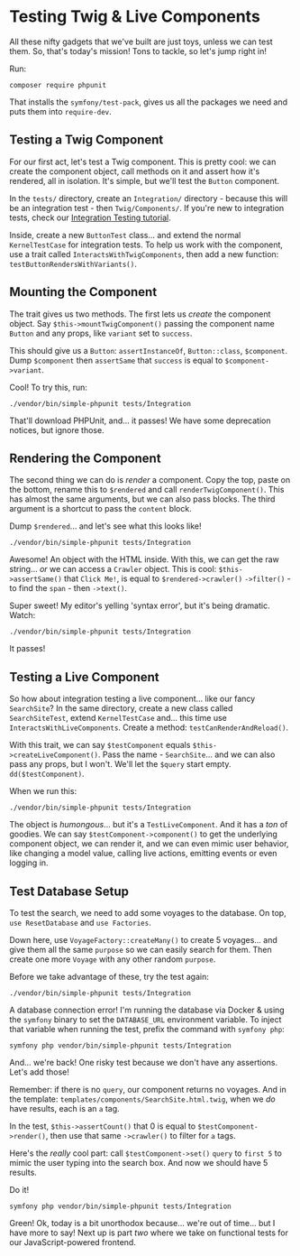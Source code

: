 # Testing Twig & Live Components

All these nifty gadgets that we've built are just toys, unless we can test them.
So, that's today's mission! Tons to tackle, so let's jump right in!

Run:

```terminal
composer require phpunit
```

That installs the `symfony/test-pack`, gives us all the packages we need and puts
them into `require-dev`.

## Testing a Twig Component

For our first act, let's test a Twig component. This is pretty cool: we can create
the component object, call methods on it and assert how it's rendered, all in isolation.
It's simple, but we'll test the `Button` component.

In the `tests/` directory, create an `Integration/` directory - because this will
be an integration test - then `Twig/Components/`. If you're new to integration tests,
check our [Integration Testing tutorial](https://symfonycasts.com/screencast/phpunit-integration).

Inside, create a new `ButtonTest` class... and extend the normal `KernelTestCase` for
integration tests. To help us work with the component, use a trait called
`InteractsWithTwigComponents`, then add a new function:
`testButtonRendersWithVariants()`.

## Mounting the Component

The trait gives us two methods. The first lets us *create* the component object.
Say `$this->mountTwigComponent()` passing the component name `Button` and any
props, like `variant` set to `success`.

This should give us a `Button`: `assertInstanceOf`, `Button::class`, `$component`.
Dump `$component` then `assertSame` that `success` is equal to `$component->variant`.

Cool! To try this, run:

```terminal
./vendor/bin/simple-phpunit tests/Integration
```

That'll download PHPUnit, and... it passes! We have some deprecation notices, but
ignore those.

## Rendering the Component

The second thing we can do is *render* a component. Copy the top, paste on the
bottom, rename this to `$rendered` and call `renderTwigComponent()`. This has almost
the same arguments, but we can also pass blocks. The third argument is a shortcut
to pass the `content` block.

Dump `$rendered`... and let's see what this looks like!

```terminal-silent
./vendor/bin/simple-phpunit tests/Integration
```

Awesome! An object with the HTML inside. With this, we can get the raw string...
*or* we can access a `Crawler` object. This is cool:
`$this->assertSame()` that `Click Me!`, is equal to `$rendered->crawler()`
`->filter()` - to find the `span` - then `->text()`.

Super sweet! My editor's yelling 'syntax error', but it's being dramatic.
Watch:

```terminal-silent
./vendor/bin/simple-phpunit tests/Integration
```

It passes!

## Testing a Live Component

So how about integration testing a live component... like our fancy `SearchSite`?
In the same directory, create a new class called `SearchSiteTest`,
extend `KernelTestCase` and... this time use `InteractsWithLiveComponents`.
Create a method: `testCanRenderAndReload()`.

With this trait, we can say `$testComponent` equals `$this->createLiveComponent()`.
Pass the name - `SearchSite`... and we can also pass any props, but I won't. We'll
let the `$query` start empty. `dd($testComponent)`.

When we run this:

```terminal-silent
./vendor/bin/simple-phpunit tests/Integration
```

The object is *humongous*... but it's a `TestLiveComponent`. And it has a
*ton* of goodies. We can say `$testComponent->component()` to get the underlying
component object, we can render it, and we can even mimic user behavior, like changing
a model value, calling live actions, emitting events or even logging in.

## Test Database Setup

To test the search, we need to add some voyages to the database. On top,
`use ResetDatabase` and `use Factories`.

Down here, use `VoyageFactory::createMany()` to create 5 voyages... and give them
all the same `purpose` so we can easily search for them. Then create one more
`Voyage` with any other random `purpose`.

Before we take advantage of these, try the test again:

```terminal-silent
./vendor/bin/simple-phpunit tests/Integration
```

A database connection error! I'm running the database via Docker & using the `symfony`
binary to set the `DATABASE_URL` environment variable. To inject that variable
when running the test, prefix the command with `symfony php`:

```terminal-silent
symfony php vendor/bin/simple-phpunit tests/Integration
```

And... we're back! One risky test because we don't have any assertions. Let's
add those!

Remember: if there is no `query`, our component returns no voyages. And in the
template: `templates/components/SearchSite.html.twig`, when we *do* have results,
each is an `a` tag.

In the test, `$this->assertCount()` that 0 is equal to
`$testComponent->render()`, then use that same `->crawler()` to filter for `a`
tags.

Here's the *really* cool part: call `$testComponent->set()` `query` to `first 5`
to mimic the user typing into the search box. And now we should have 5 results.

Do it!

```terminal-silent
symfony php vendor/bin/simple-phpunit tests/Integration
```

Green! Ok, today is a bit unorthodox because... we're out of time... but I
have more to say! Next up is part *two* where we take on functional tests
for our JavaScript-powered frontend.
